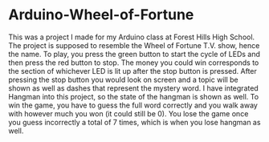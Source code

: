 # Arduino-Wheel-of-Fortune
This was a project I made for my Arduino class at Forest Hills High School. The project is supposed to resemble the Wheel of Fortune T.V. show, hence the name. To play, you press the green button to start the cycle of LEDs and then press the red button to stop. The money you could win corresponds to the section of whichever LED is lit up after the stop button is pressed. After pressing the stop button you would look on screen and a topic will be shown as well as dashes that represent the mystery word. I have integrated Hangman into this project, so the state of the hangman is shown as well. To win the game, you have to guess the full word correctly and you walk away with however much you won (it could still be 0). You lose the game once you guess incorrectly a total of 7 times, which is when you lose hangman as well.  

